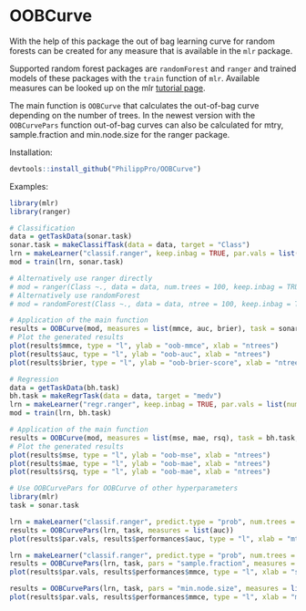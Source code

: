 # OOBCurve

With the help of this package the out of bag learning curve for random forests 
can be created for any measure that is available in the `mlr` package. 

Supported random forest packages are `randomForest` and `ranger` and trained models of 
these packages with the `train` function of `mlr`. Available measures can be looked up on the mlr [tutorial page](http://mlr-org.github.io/mlr-tutorial/release/html/measures/index.html).

The main function is `OOBCurve` that calculates the out-of-bag curve depending on the number of trees. 
In the newest version with the `OOBCurvePars` function out-of-bag curves can also be calculated for mtry, sample.fraction and min.node.size for the ranger package.


Installation: 

```R
devtools::install_github("PhilippPro/OOBCurve")
```

Examples: 

```R
library(mlr)
library(ranger)

# Classification
data = getTaskData(sonar.task)
sonar.task = makeClassifTask(data = data, target = "Class")
lrn = makeLearner("classif.ranger", keep.inbag = TRUE, par.vals = list(num.trees = 100))
mod = train(lrn, sonar.task)

# Alternatively use ranger directly
# mod = ranger(Class ~., data = data, num.trees = 100, keep.inbag = TRUE)
# Alternatively use randomForest
# mod = randomForest(Class ~., data = data, ntree = 100, keep.inbag = TRUE)

# Application of the main function
results = OOBCurve(mod, measures = list(mmce, auc, brier), task = sonar.task, data = data)
# Plot the generated results
plot(results$mmce, type = "l", ylab = "oob-mmce", xlab = "ntrees")
plot(results$auc, type = "l", ylab = "oob-auc", xlab = "ntrees")
plot(results$brier, type = "l", ylab = "oob-brier-score", xlab = "ntrees")

# Regression
data = getTaskData(bh.task)
bh.task = makeRegrTask(data = data, target = "medv")
lrn = makeLearner("regr.ranger", keep.inbag = TRUE, par.vals = list(num.trees = 100))
mod = train(lrn, bh.task)

# Application of the main function
results = OOBCurve(mod, measures = list(mse, mae, rsq), task = bh.task, data = data)
# Plot the generated results
plot(results$mse, type = "l", ylab = "oob-mse", xlab = "ntrees")
plot(results$mae, type = "l", ylab = "oob-mae", xlab = "ntrees")
plot(results$rsq, type = "l", ylab = "oob-mae", xlab = "ntrees")

# Use OOBCurvePars for OOBCurve of other hyperparameters
library(mlr)
task = sonar.task

lrn = makeLearner("classif.ranger", predict.type = "prob", num.trees = 1000)
results = OOBCurvePars(lrn, task, measures = list(auc))
plot(results$par.vals, results$performances$auc, type = "l", xlab = "mtry", ylab = "auc")

lrn = makeLearner("classif.ranger", predict.type = "prob", num.trees = 1000, replace = FALSE)
results = OOBCurvePars(lrn, task, pars = "sample.fraction", measures = list(mmce))
plot(results$par.vals, results$performances$mmce, type = "l", xlab = "sample.fraction", ylab = "mmce")

results = OOBCurvePars(lrn, task, pars = "min.node.size", measures = list(mmce))
plot(results$par.vals, results$performances$mmce, type = "l", xlab = "min.node.size", ylab = "mmce")
```

